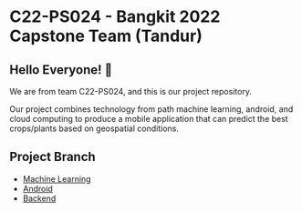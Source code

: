 # C22-PS024 - Bangkit 2022 Capstone Team (Tandur)

## Hello Everyone! :wave:

We are from team C22-PS024, and this is our project repository.

Our project combines technology from path machine learning, android, and cloud computing to produce a mobile application that can predict the best crops/plants based on geospatial conditions.

## Project Branch
- [Machine Learning](https://github.com/Tandur-Team/tandur-ml) 
- [Android](https://github.com/Tandur-Team/tandur-android)
- [Backend](https://github.com/Tandur-Team/tandur-ml)
